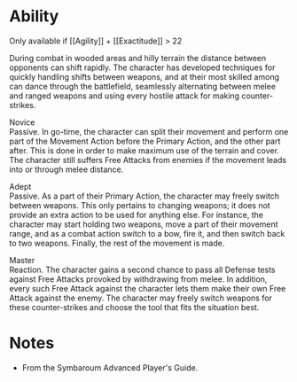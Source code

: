 # Ability
Only available if [[Agility]] + [[Exactitude]] > 22

During combat in wooded areas and hilly terrain the distance between opponents can shift rapidly. The character has developed techniques for quickly handling shifts between weapons, and at their most skilled among can dance through the battlefield, seamlessly alternating between melee and ranged weapons and using every hostile attack for making counter-strikes.

Novice<br>Passive. In go-time, the character can split their movement and perform one part of the Movement Action before the Primary Action, and the other part after. This is done in order to make maximum use of the terrain and cover. The character still suffers Free Attacks from enemies if the movement leads into or through melee distance.

Adept<br>Passive. As a part of their Primary Action, the character may freely switch between weapons. This only pertains to changing weapons; it does not provide an extra action to be used for anything else. For instance, the character may start holding two weapons, move a part of their movement range, and as a combat action switch to a bow, fire it, and then switch back to two weapons. Finally, the rest of the movement is made.

Master<br>Reaction. The character gains a second chance to pass all Defense tests against Free Attacks provoked by withdrawing from melee. In addition, every such Free Attack against the character lets them make their own Free Attack against the enemy. The character may freely switch weapons for these counter-strikes and choose the tool that fits the situation best.
# Notes
* From the Symbaroum Advanced Player's Guide.